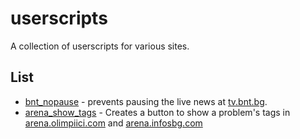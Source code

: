 # userscripts
A collection of userscripts for various sites.

## List
- [bnt_nopause](https://github.com/GiggioG/userscripts/raw/main/bnt_nopause.user.js) - prevents pausing the live news at [tv.bnt.bg](https://tv.bnt.bg).
- [arena_show_tags](https://github.com/GiggioG/userscripts/raw/main/arena_show_tags.user.js) - Creates a button to show a problem's tags in [arena.olimpiici.com](https://arena.olimpiici.com) and [arena.infosbg.com](https://arena.infosbg.com)

